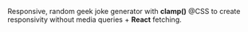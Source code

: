 Responsive, random geek joke generator with **clamp()** @CSS to create responsivity without media queries + **React** fetching.
